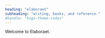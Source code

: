 ```yaml
---
heading: "elaboraet"
subheading: "writing, books, and reference."
#handle: "hugo-theme-codex"
---
```


Welcome to Elaboraet.